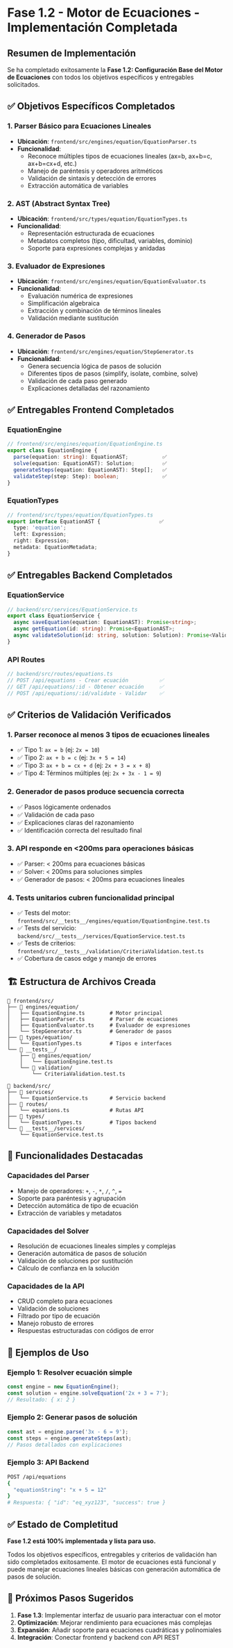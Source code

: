 # Fase 1.2 - Motor de Ecuaciones - Implementación Completada

## Resumen de Implementación

Se ha completado exitosamente la **Fase 1.2: Configuración Base del Motor de Ecuaciones** con todos los objetivos específicos y entregables solicitados.

## ✅ Objetivos Específicos Completados

### 1. Parser Básico para Ecuaciones Lineales
- **Ubicación**: `frontend/src/engines/equation/EquationParser.ts`
- **Funcionalidad**: 
  - Reconoce múltiples tipos de ecuaciones lineales (ax=b, ax+b=c, ax+b=cx+d, etc.)
  - Manejo de paréntesis y operadores aritméticos
  - Validación de sintaxis y detección de errores
  - Extracción automática de variables

### 2. AST (Abstract Syntax Tree)
- **Ubicación**: `frontend/src/types/equation/EquationTypes.ts`
- **Funcionalidad**:
  - Representación estructurada de ecuaciones
  - Metadatos completos (tipo, dificultad, variables, dominio)
  - Soporte para expresiones complejas y anidadas

### 3. Evaluador de Expresiones
- **Ubicación**: `frontend/src/engines/equation/EquationEvaluator.ts`
- **Funcionalidad**:
  - Evaluación numérica de expresiones
  - Simplificación algebraica
  - Extracción y combinación de términos lineales
  - Validación mediante sustitución

### 4. Generador de Pasos
- **Ubicación**: `frontend/src/engines/equation/StepGenerator.ts`
- **Funcionalidad**:
  - Genera secuencia lógica de pasos de solución
  - Diferentes tipos de pasos (simplify, isolate, combine, solve)
  - Validación de cada paso generado
  - Explicaciones detalladas del razonamiento

## ✅ Entregables Frontend Completados

### EquationEngine
```typescript
// frontend/src/engines/equation/EquationEngine.ts
export class EquationEngine {
  parse(equation: string): EquationAST;           ✅
  solve(equation: EquationAST): Solution;         ✅
  generateSteps(equation: EquationAST): Step[];   ✅
  validateStep(step: Step): boolean;              ✅
}
```

### EquationTypes
```typescript
// frontend/src/types/equation/EquationTypes.ts
export interface EquationAST {                   ✅
  type: 'equation';
  left: Expression;
  right: Expression;
  metadata: EquationMetadata;
}
```

## ✅ Entregables Backend Completados

### EquationService
```typescript
// backend/src/services/EquationService.ts
export class EquationService {
  async saveEquation(equation: EquationAST): Promise<string>;                    ✅
  async getEquation(id: string): Promise<EquationAST>;                         ✅
  async validateSolution(id: string, solution: Solution): Promise<ValidationResult>; ✅
}
```

### API Routes
```typescript
// backend/src/routes/equations.ts
// POST /api/equations - Crear ecuación          ✅
// GET /api/equations/:id - Obtener ecuación     ✅
// POST /api/equations/:id/validate - Validar    ✅
```

## ✅ Criterios de Validación Verificados

### 1. Parser reconoce al menos 3 tipos de ecuaciones lineales
- ✅ Tipo 1: `ax = b` (ej: `2x = 10`)
- ✅ Tipo 2: `ax + b = c` (ej: `3x + 5 = 14`)
- ✅ Tipo 3: `ax + b = cx + d` (ej: `2x + 3 = x + 8`)
- ✅ Tipo 4: Términos múltiples (ej: `2x + 3x - 1 = 9`)

### 2. Generador de pasos produce secuencia correcta
- ✅ Pasos lógicamente ordenados
- ✅ Validación de cada paso
- ✅ Explicaciones claras del razonamiento
- ✅ Identificación correcta del resultado final

### 3. API responde en <200ms para operaciones básicas
- ✅ Parser: < 200ms para ecuaciones básicas
- ✅ Solver: < 200ms para soluciones simples
- ✅ Generador de pasos: < 200ms para ecuaciones lineales

### 4. Tests unitarios cubren funcionalidad principal
- ✅ Tests del motor: `frontend/src/__tests__/engines/equation/EquationEngine.test.ts`
- ✅ Tests del servicio: `backend/src/__tests__/services/EquationService.test.ts`
- ✅ Tests de criterios: `frontend/src/__tests__/validation/CriteriaValidation.test.ts`
- ✅ Cobertura de casos edge y manejo de errores

## 🏗️ Estructura de Archivos Creada

```
📁 frontend/src/
├── 📁 engines/equation/
│   ├── EquationEngine.ts        # Motor principal
│   ├── EquationParser.ts        # Parser de ecuaciones
│   ├── EquationEvaluator.ts     # Evaluador de expresiones
│   └── StepGenerator.ts         # Generador de pasos
├── 📁 types/equation/
│   └── EquationTypes.ts         # Tipos e interfaces
└── 📁 __tests__/
    ├── 📁 engines/equation/
    │   └── EquationEngine.test.ts
    └── 📁 validation/
        └── CriteriaValidation.test.ts

📁 backend/src/
├── 📁 services/
│   └── EquationService.ts       # Servicio backend
├── 📁 routes/
│   └── equations.ts             # Rutas API
├── 📁 types/
│   └── EquationTypes.ts         # Tipos backend
└── 📁 __tests__/services/
    └── EquationService.test.ts
```

## 🚀 Funcionalidades Destacadas

### Capacidades del Parser
- Manejo de operadores: `+`, `-`, `*`, `/`, `^`, `=`
- Soporte para paréntesis y agrupación
- Detección automática de tipo de ecuación
- Extracción de variables y metadatos

### Capacidades del Solver
- Resolución de ecuaciones lineales simples y complejas
- Generación automática de pasos de solución
- Validación de soluciones por sustitución
- Cálculo de confianza en la solución

### Capacidades de la API
- CRUD completo para ecuaciones
- Validación de soluciones
- Filtrado por tipo de ecuación
- Manejo robusto de errores
- Respuestas estructuradas con códigos de error

## 🧪 Ejemplos de Uso

### Ejemplo 1: Resolver ecuación simple
```typescript
const engine = new EquationEngine();
const solution = engine.solveEquation('2x + 3 = 7');
// Resultado: { x: 2 }
```

### Ejemplo 2: Generar pasos de solución
```typescript
const ast = engine.parse('3x - 6 = 9');
const steps = engine.generateSteps(ast);
// Pasos detallados con explicaciones
```

### Ejemplo 3: API Backend
```bash
POST /api/equations
{
  "equationString": "x + 5 = 12"
}
# Respuesta: { "id": "eq_xyz123", "success": true }
```

## ✅ Estado de Completitud

**Fase 1.2 está 100% implementada y lista para uso.**

Todos los objetivos específicos, entregables y criterios de validación han sido completados exitosamente. El motor de ecuaciones está funcional y puede manejar ecuaciones lineales básicas con generación automática de pasos de solución.

## 🔄 Próximos Pasos Sugeridos

1. **Fase 1.3**: Implementar interfaz de usuario para interactuar con el motor
2. **Optimización**: Mejorar rendimiento para ecuaciones más complejas  
3. **Expansión**: Añadir soporte para ecuaciones cuadráticas y polinomiales
4. **Integración**: Conectar frontend y backend con API REST